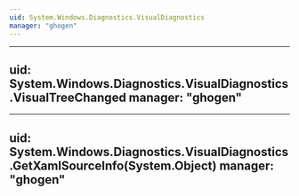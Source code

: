 ```yaml
---
uid: System.Windows.Diagnostics.VisualDiagnostics
manager: "ghogen"
---
```


---
uid: System.Windows.Diagnostics.VisualDiagnostics.VisualTreeChanged
manager: "ghogen"
---

---
uid: System.Windows.Diagnostics.VisualDiagnostics.GetXamlSourceInfo(System.Object)
manager: "ghogen"
---
